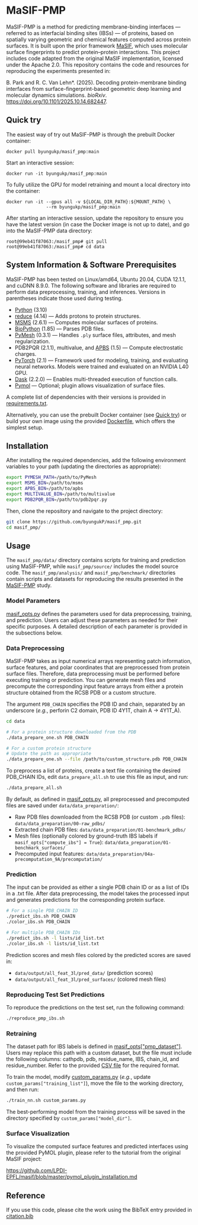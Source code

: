 # MaSIF-PMP

MaSIF-PMP is a method for predicting membrane-binding interfaces — referred to as interfacial binding sites (IBSs) — of proteins, based on spatially varying geometric and chemical features computed across protein surfaces. It is built upon the prior framework [MaSIF](https://github.com/LPDI-EPFL/masif), which uses molecular surface fingerprints to predict protein–protein interactions. This project includes code adapted from the original MaSIF implementation, licensed under the Apache 2.0. This repository contains the code and resources for reproducing the experiments presented in:

B. Park and R. C. Van Lehn*. (2025). Decoding protein-membrane binding interfaces from surface-fingerprint-based geometric deep learning and molecular dynamics simulations. *bioRxiv*. https://doi.org/10.1101/2025.10.14.682447.

## Quick try
The easiest way of try out MaSIF-PMP is through the prebuilt Docker container:
```text
docker pull byungukp/masif_pmp:main
```

Start an interactive session:
```text
docker run -it byungukp/masif_pmp:main
```
To fully utilize the GPU for model retraining and mount a local directory into the container:
```text
docker run -it --gpus all -v ${LOCAL_DIR_PATH}:${MOUNT_PATH} \
               --rm byungukp/masif_pmp:main
```

After starting an interactive session, update the repository to ensure you have the latest version (in case the Docker image is not up to date), and go into the MaSIF-PMP data directory:
```text
root@99eb41f87063:/masif_pmp# git pull
root@99eb41f87063:/masif_pmp# cd data
```


## System Information & Software Prerequisites
MaSIF-PMP has been tested on Linux/amd64, Ubuntu 20.04, CUDA 12.1.1, and cuDNN 8.9.0. The following software and libraries are required to perform data preprocessing, training, and inferences. Versions in parentheses indicate those used during testing.

* [Python](https://www.python.org/) (3.10)
* [reduce](https://github.com/rlabduke/reduce) (4.14) — Adds protons to protein structures.
* [MSMS](http://mgltools.scripps.edu/packages/MSMS/) (2.6.1) — Computes molecular surfaces of proteins. 
* [BioPython](https://github.com/biopython/biopython) (1.85) — Parses PDB files.
* [PyMesh](https://github.com/PyMesh/PyMesh) (0.3.1) — Handles `.ply` surface files, attributes, and mesh regularization.
* PDB2PQR (2.1.1), multivalue, and [APBS](http://www.poissonboltzmann.org/) (1.5) — Compute electrostatic charges.
* [PyTorch](https://pytorch.org/) (2.1) — Framework used for modeling, training, and evaluating neural networks.
Models were trained and evaluated on an NVIDIA L40 GPU.
* [Dask](https://dask.org/) (2.2.0) — Enables multi-threaded execution of function calls.
* [Pymol](https://pymol.org/) — Optional; plugin allows visualization of surface files.

A complete list of dependencies with their versions is provided in [requirements.txt](requirements.txt).

Alternatively, you can use the prebuilt Docker container (see [Quick try](#Quick-try)) or build your own image using the provided [Dockerfile](Dockerfile), which offers the simplest setup.


## Installation
After installing the required dependencies, add the following environment variables to your path (updating the directories as appropriate):
```sh
export PYMESH_PATH=/path/to/PyMesh
export MSMS_BIN=/path/to/msms
export APBS_BIN=/path/to/apbs
export MULTIVALUE_BIN=/path/to/multivalue
export PDB2PQR_BIN=/path/to/pdb2pqr.py
```
Then, clone the repository and navigate to the project directory:
```sh
git clone https://github.com/byungukP/masif_pmp.git
cd masif_pmp/
```

## Usage
The `masif_pmp/data/` directory contains scripts for training and prediction using MaSIF-PMP, while `masif_pmp/source/` includes the model source code.
The `masif_pmp/analysis/` and `masif_pmp/benchmark/` directories contain scripts and datasets for reproducing the results presented in the [MaSIF-PMP](https://doi.org/10.1101/2025.10.14.682447) study.


### Model Parameters
[masif_opts.py](source/default_config/masif_opts.py) defines the parameters used for data preprocessing, training, and prediction.
Users can adjust these parameters as needed for their specific purposes.
A detailed description of each parameter is provided in the subsections below.

### Data Preprocessing
MaSIF-PMP takes as input numerical arrays representing patch information, surface features, and polar coordinates that are preprocessed from protein surface files.
Therefore, data preprocessing must be performed before executing training or prediction.
You can generate mesh files and precompute the corresponding input feature arrays from either a protein structure obtained from the RCSB PDB or a custom structure.

The argument `PDB_CHAIN` specifies the PDB ID and chain, separated by an underscore
(*e.g.*, perforin C2 domain, PDB ID 4Y1T, chain A → 4Y1T_A).

```sh
cd data

# For a protein structure downloaded from the PDB
./data_prepare_one.sh PDB_CHAIN

# For a custom protein structure
# Update the path as appropriate
./data_prepare_one.sh --file /path/to/custom_structure.pdb PDB_CHAIN
```

To preprocess a list of proteins, create a text file containing the desired PDB_CHAIN IDs,
edit `data_prepare_all.sh` to use this file as input, and run:

```sh
./data_prepare_all.sh
```

By default, as defined in [masif_opts.py](source/default_config/masif_opts.py), all preprocessed and precomputed files are saved under `data/data_preparation/`:
- Raw PDB files downloaded from the RCSB PDB (or custom `.pdb` files): `data/data_preparation/00-raw_pdbs/`
- Extracted chain PDB files: `data/data_preparation/01-benchmark_pdbs/`
- Mesh files (optionally colored by ground-truth IBS labels if `masif_opts["compute_ibs"] = True`): `data/data_preparation/01-benchmark_surfaces/`
- Precomputed input features: `data/data_preparation/04a-precomputation_9A/precomputation/`


### Prediction
The input can be provided as either a single PDB chain ID or as a list of IDs in a .txt file.
After data preprocessing, the model takes the processed input and generates predictions for the corresponding protein surface.


```sh
# For a single PDB_CHAIN ID
./predict_ibs.sh PDB_CHAIN
./color_ibs.sh PDB_CHAIN

# For multiple PDB_CHAIN IDs
./predict_ibs.sh -l lists/id_list.txt
./color_ibs.sh -l lists/id_list.txt
```

Prediction scores and mesh files colored by the predicted scores are saved in:
- `data/output/all_feat_3l/pred_data/` (prediction scores)
- `data/output/all_feat_3l/pred_surfaces/` (colored mesh files)


### Reproducing Test Set Predictions
To reproduce the predictions on the test set, run the following command:
```sh
./reproduce_pmp_ibs.sh
```

### Retraining
The dataset path for IBS labels is defined in [masif_opts["pmp_dataset"]](source/default_config/masif_opts.py).
Users may replace this path with a custom dataset, but the file must include the following columns:
cathpdb, pdb, residue_name, IBS, chain_id, and residue_number.
Refer to the provided [CSV file](data/lists/pmp_dataset.csv) for the required format.

To train the model, modify [custom_params.py](data/nn_models/all_feat_3l/custom_params.py)
 (*e.g.*, update `custom_params["training_list"]`), move the file to the working directory, and then run:

```sh
./train_nn.sh custom_params.py
```

The best-performing model from the training process will be saved in the directory specified by `custom_params["model_dir"]`.


### Surface Visualization
To visualize the computed surface features and predicted interfaces using the provided PyMOL plugin, please refer to the tutorial from the original MaSIF project:

https://github.com/LPDI-EPFL/masif/blob/master/pymol_plugin_installation.md

## Reference
If you use this code, please cite the work using the BibTeX entry provided in [citation.bib](citation.bib)
